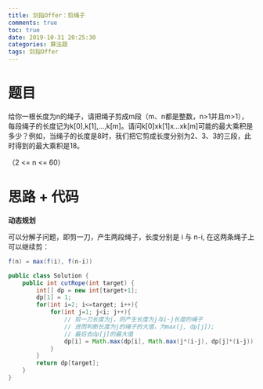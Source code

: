 ```yaml
---
title: 剑指Offer：剪绳子
comments: true
toc: true
date: 2019-10-31 20:25:30
categories: 算法题
tags: 剑指Offer
---
```


# 题目

给你一根长度为n的绳子，请把绳子剪成m段（m、n都是整数，n>1并且m>1），每段绳子的长度记为k[0],k[1],...,k[m]。请问k[0]xk[1]x...xk[m]可能的最大乘积是多少？例如，当绳子的长度是8时，我们把它剪成长度分别为2、3、3的三段，此时得到的最大乘积是18。

（2 <= n <= 60）

# 思路 + 代码

**动态规划**

可以分解子问题，即剪一刀，产生两段绳子，长度分别是 i 与 n-i, 在这两条绳子上可以继续剪：

```java
f(n) = max(f(i), f(n-i))
```

```java
public class Solution {
    public int cutRope(int target) {
        int[] dp = new int[target+1];
        dp[1] = 1;
        for(int i=2; i<=target; i++){
            for(int j=1; j<i; j++){
                // 剪一刀长度为j，则产生长度为j与i-j长度的绳子
                // 进而判断长度为j的绳子的大值，为max(j, dp[j]);
                // 最后去dp[j]的最大值
                dp[i] = Math.max(dp[i], Math.max(j*(i-j), dp[j]*(i-j)));
            }
        }
        return dp[target];
    }
}
```
